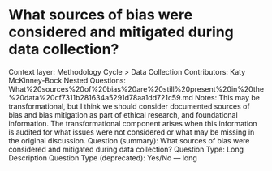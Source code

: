 # What sources of bias were considered and mitigated during data collection?

Context layer: Methodology Cycle > Data Collection
Contributors: Katy McKinney-Bock
Nested Questions: What%20sources%20of%20bias%20are%20still%20present%20in%20the%20data%20cf7311b281634a5291d78aa1dd721c59.md
Notes: This may be transformational, but I think we should consider documented sources of bias and bias mitigation as part of ethical research, and foundational information. The transformational component arises when this information is audited for what issues were not considered or what may be missing in the original discussion.
Question (summary): What sources of bias were considered and mitigated during data collection?
Question Type: Long Description
Question Type (deprecated): Yes/No — long